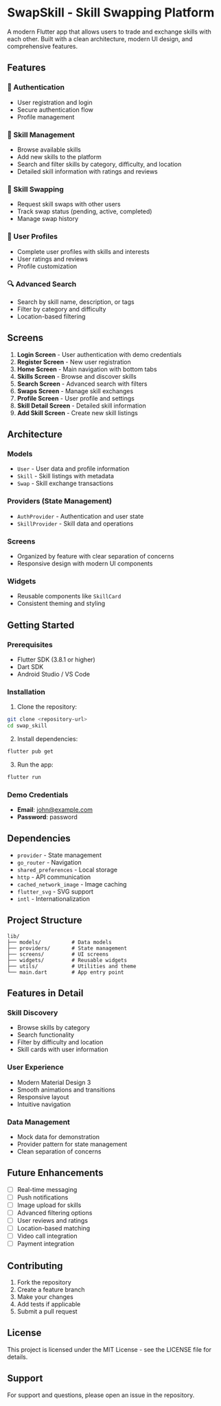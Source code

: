 # SwapSkill - Skill Swapping Platform

A modern Flutter app that allows users to trade and exchange skills with each other. Built with a clean architecture, modern UI design, and comprehensive features.

## Features

### 🔐 Authentication
- User registration and login
- Secure authentication flow
- Profile management

### 🎯 Skill Management
- Browse available skills
- Add new skills to the platform
- Search and filter skills by category, difficulty, and location
- Detailed skill information with ratings and reviews

### 🔄 Skill Swapping
- Request skill swaps with other users
- Track swap status (pending, active, completed)
- Manage swap history

### 👤 User Profiles
- Complete user profiles with skills and interests
- User ratings and reviews
- Profile customization

### 🔍 Advanced Search
- Search by skill name, description, or tags
- Filter by category and difficulty
- Location-based filtering

## Screens

1. **Login Screen** - User authentication with demo credentials
2. **Register Screen** - New user registration
3. **Home Screen** - Main navigation with bottom tabs
4. **Skills Screen** - Browse and discover skills
5. **Search Screen** - Advanced search with filters
6. **Swaps Screen** - Manage skill exchanges
7. **Profile Screen** - User profile and settings
8. **Skill Detail Screen** - Detailed skill information
9. **Add Skill Screen** - Create new skill listings

## Architecture

### Models
- `User` - User data and profile information
- `Skill` - Skill listings with metadata
- `Swap` - Skill exchange transactions

### Providers (State Management)
- `AuthProvider` - Authentication and user state
- `SkillProvider` - Skill data and operations

### Screens
- Organized by feature with clear separation of concerns
- Responsive design with modern UI components

### Widgets
- Reusable components like `SkillCard`
- Consistent theming and styling

## Getting Started

### Prerequisites
- Flutter SDK (3.8.1 or higher)
- Dart SDK
- Android Studio / VS Code

### Installation

1. Clone the repository:
```bash
git clone <repository-url>
cd swap_skill
```

2. Install dependencies:
```bash
flutter pub get
```

3. Run the app:
```bash
flutter run
```

### Demo Credentials
- **Email**: john@example.com
- **Password**: password

## Dependencies

- `provider` - State management
- `go_router` - Navigation
- `shared_preferences` - Local storage
- `http` - API communication
- `cached_network_image` - Image caching
- `flutter_svg` - SVG support
- `intl` - Internationalization

## Project Structure

```
lib/
├── models/          # Data models
├── providers/       # State management
├── screens/         # UI screens
├── widgets/         # Reusable widgets
├── utils/           # Utilities and theme
└── main.dart        # App entry point
```

## Features in Detail

### Skill Discovery
- Browse skills by category
- Search functionality
- Filter by difficulty and location
- Skill cards with user information

### User Experience
- Modern Material Design 3
- Smooth animations and transitions
- Responsive layout
- Intuitive navigation

### Data Management
- Mock data for demonstration
- Provider pattern for state management
- Clean separation of concerns

## Future Enhancements

- [ ] Real-time messaging
- [ ] Push notifications
- [ ] Image upload for skills
- [ ] Advanced filtering options
- [ ] User reviews and ratings
- [ ] Location-based matching
- [ ] Video call integration
- [ ] Payment integration

## Contributing

1. Fork the repository
2. Create a feature branch
3. Make your changes
4. Add tests if applicable
5. Submit a pull request

## License

This project is licensed under the MIT License - see the LICENSE file for details.

## Support

For support and questions, please open an issue in the repository.
